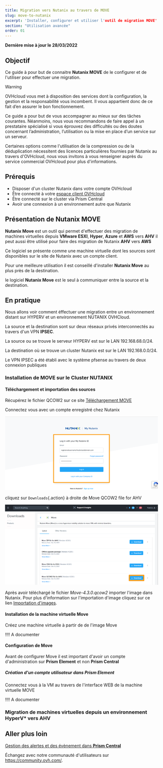 ```yaml
---
title: Migration vers Nutanix au travers de MOVE
slug: move-to-nutanix
excerpt: 'Installer, configurer et utiliser l'outil de migration MOVE'
section: "Utilisation avancée"
order: 01
---
```


**Dernière mise à jour le 28/03/2022**

## Objectif

Ce guide à pour but de connaitre **Nutanix MOVE** de le configurer et de l'utiliser pour effectuer une migration. 


> [!warning]
> OVHcloud vous met à disposition des services dont la configuration, la gestion et la responsabilité vous incombent. Il vous appartient donc de ce fait d’en assurer le bon fonctionnement.
>
> Ce guide a pour but de vous accompagner au mieux sur des tâches courantes. Néanmoins, nous vous recommandons de faire appel à un prestataire spécialisé si vous éprouvez des difficultés ou des doutes concernant l’administration, l’utilisation ou la mise en place d’un service sur un serveur.
>
> Certaines options comme l'utilisation de la compression ou de la déduplication nécessitent des licences particulières fournies par Nutanix au travers d'OVHcloud, nous vous invitons à vous renseigner auprès du service commercial OVHcloud pour plus d'informations.

## Prérequis

- Disposer d'un cluster Nutanix dans votre compte OVHcloud
- Être connecté à votre [espace client OVHcloud](https://www.ovh.com/auth/?action=gotomanager&from=https://www.ovh.com/fr/&ovhSubsidiary=fr)
- Être connecté sur le cluster via Prism Central
- Avoir une connexion à un environnement autre que Nutanix

## Présentation de **Nutanix MOVE**

**Nutanix Move** est un outil qui permet d'effectuer des migration de machines virtuelles depuis **VMware ESXI**, **Hyper**, **Azure** et **AWS** vers **AHV** il peut aussi être utilisé pour faire des migration de Nutanix **AHV** vers **AWS**

Ce logiciel se présente comme une machine virtuelle dont les sources sont disponibles sur le site de Nutanix avec un compte client.

Pour une meilleure utilisation il est conseillé d'installer **Nutanix Move** au plus près de la destination.

le logiciel **Nutanix Move** est le seul à communiquer entre la source et la destination.


## En pratique

Nous allons voir comment éffectuer une migration entre un environnement distant sur HYPERV et un environnement NUTANIX OVHCloud.

La source et la destination sont sur deux réseaux privés interconnectés au travers d'un VPN **IPSEC**.

La source ou se trouve le serveur HYPERV est sur le LAN 192.168.68.0/24.

La destination où se trouve un cluster Nutanix est sur le LAN 192.168.0.0/24.

Le VPN IPSEC a été établi avec le système pfsense au travers de deux connexion publiques

### Installation de MOVE sur le Cluster NUTANIX

#### Téléchargement et importation des sources 

Récupérez le fichier QCOW2 sur ce site [Téléchargement MOVE](https://portal.nutanix.com/page/downloads?product=move)

Connectez vous avec un compte enregistré chez Nutanix

![Login Portal](images/PortalLogin.PNG)

cliquez sur `Downloads`{.action} à droite de Move QCOW2 file for AHV

![Download Move](images/DownloadMove.PNG)

Après avoir téléchargé le fichier *Move-4.3.0.qcow2* importer l'image dans Nutanix. Pour plus d'information sur l'importation d'image cliquez sur ce lien [Importation d'images](https://docs.ovh.com/fr/nutanix/image-import/).

#### Installation de la machine virtuelle **Move**

Créez une machine virtuelle à partir de de l'image Move

!!!! A documenter

#### Configuration de **Move** 

Avant de configurer Move il est important d'avoir un compte d'administration sur **Prism Element** et non **Prism Central**

##### Création d'un compte utilisateur dans **Prism Element**



Connectez vous à la VM au travers de l'interface WEB de la machine virtuelle MOVE

!!!! A documenter

### Migration de machines virtuelles depuis un environnement **HyperV*** vers **AHV**





## Aller plus loin <a name="gofurther"></a>


[Gestion des alertes et des évènement dans **Prism Central**](https://portal.nutanix.com/page/documents/details?targetId=Prism-Central-Guide-Prism-v5_20:mul-alerts-management-pc-c.html)

Échangez avec notre communauté d'utilisateurs sur <https://community.ovh.com/>.
